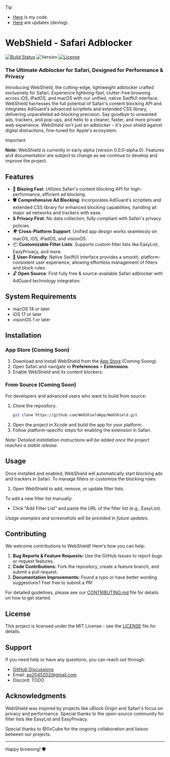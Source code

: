 > [!TIP]
> * [Here](https://github.com/arjpar/WebShield-staging/tree/ldev) is my code.
> * [Here](https://github.com/WebShieldApp/WebShield/discussions/) are updates (devlog).

# WebShield - Safari Adblocker

[![Build Status](https://img.shields.io/github/workflow/status/user/webshield/CI)](https://github.com/user/webshield/actions)
![Version](https://img.shields.io/badge/version-0.0.0--alpha.0-blue)
[![License](https://img.shields.io/github/license/user/webshield)](LICENSE)

### The Ultimate Adblocker for Safari, Designed for Performance & Privacy

Introducing WebShield, the cutting-edge, lightweight adblocker crafted exclusively for Safari. Experience lightning-fast, clutter-free browsing across iOS, iPadOS, and macOS with our unified, native SwiftUI interface. WebShield harnesses the full potential of Safari's content blocking API and integrates AdGuard's advanced scriptlets and extended CSS library, delivering unparalleled ad-blocking precision. Say goodbye to unwanted ads, trackers, and pop-ups, and hello to a cleaner, faster, and more private web experience. WebShield isn't just an adblocker – it's your shield against digital distractions, fine-tuned for Apple's ecosystem.

> [!IMPORTANT]
> **Note:** WebShield is currently in early alpha (version 0.0.0-alpha.0). Features and documentation are subject to change as we continue to develop and improve the project.

## Features

- 🚀 **Blazing Fast**: Utilizes Safari's content blocking API for high-performance, efficient ad blocking.
- 🛡️ **Comprehensive Ad Blocking**: Incorporates AdGuard's scriptlets and extended CSS library for enhanced blocking capabilities, handling all major ad networks and trackers with ease.
- 🔒 **Privacy First**: No data collection, fully compliant with Safari's privacy policies.
- 🌍 **Cross-Platform Support**: Unified app design works seamlessly on macOS, iOS, iPadOS, and visionOS.
- 📦 **Customizable Filter Lists**: Supports custom filter lists like EasyList, EasyPrivacy, and more.
- 🔧 **User-Friendly**: Native SwiftUI interface provides a smooth, platform-consistent user experience, allowing effortless management of filters and block rules.
- 🔓 **Open Source**: First fully free & source-available Safari adblocker with AdGuard technology integration.

## System Requirements

- macOS 14 or later
- iOS 17 or later
- visionOS 1 or later

## Installation

### App Store (Coming Soon)

1. Download and install WebShield from the [App Store](https://example.com) (Coming Soong).
2. Open Safari and navigate to **Preferences** > **Extensions**.
3. Enable WebShield and its content blockers.

### From Source (Coming Soon)

For developers and advanced users who want to build from source:

1. Clone the repository:
   ```bash
   git clone https://github.com/WebShieldApp/WebShield.git
   ```
2. Open the project in Xcode and build the app for your platform.
3. Follow platform-specific steps for enabling the extension in Safari.

*Note: Detailed installation instructions will be added once the project reaches a stable release.*

## Usage

Once installed and enabled, WebShield will automatically start blocking ads and trackers in Safari. To manage filters or customize the blocking rules:

1. Open WebShield to add, remove, or update filter lists.

To add a new filter list manually:
- Click "Add Filter List" and paste the URL of the filter list (e.g., EasyList).

*Usage examples and screenshots will be provided in future updates.*

## Contributing

We welcome contributions to WebShield! Here's how you can help:

1. **Bug Reports & Feature Requests:** Use the GitHub Issues to report bugs or request features.
2. **Code Contributions:** Fork the repository, create a feature branch, and submit a pull request.
3. **Documentation Improvements:** Found a typo or have better wording suggestions? Feel free to submit a PR!

For detailed guidelines, please see our [CONTRIBUTING.md](CONTRIBUTING.md) file for details on how to get started.

## License

This project is licensed under the MIT License - see the [LICENSE](LICENSE) file for details.

## Support

If you need help or have any questions, you can reach out through:

- [GitHub Discussions](https://github.com/WebShieldApp/WebShield/discussions)
- Email: [ap2045202@gmail.com](mailto:ap2045202@gmail.com)
- Discord: TODO

## Acknowledgments

WebShield was inspired by projects like uBlock Origin and Safari's focus on privacy and performance. Special thanks to the open-source community for filter lists like EasyList and EasyPrivacy.

Special thanks to @0xCube for the ongoing collaboration and liaison between our projects.

---

Happy browsing! 🛡️
